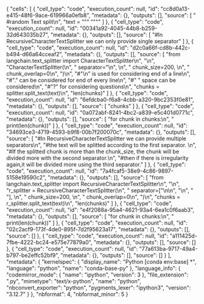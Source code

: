 
{
 "cells": [
  {
   "cell_type": "code",
   "execution_count": null,
   "id": "cc8d0a13-e415-48f6-9ace-619966a0efb8",
   "metadata": {},
   "outputs": [],
   "source": [
    " #random Text split\n",
    "text = \"\"\" \"\"\""
   ]
  },
  {
   "cell_type": "code",
   "execution_count": null,
   "id": "00341a92-4045-44b8-b259-32d643035b27",
   "metadata": {},
   "outputs": [],
   "source": [
    "#In RecursiveCharacterTextSplitter we can only provide single separator"
   ]
  },
  {
   "cell_type": "code",
   "execution_count": null,
   "id": "d2c0a66f-cd8b-442c-b494-d66a64cceaf2",
   "metadata": {},
   "outputs": [],
   "source": [
    "from langchain.text_splitter import CharacterTextSplitter\n",
    "\n",
    "CharacterTextSplitter(\n",
    "    separator=\"\\n\", \n",
    "    chunk_size=200, \n",
    "    chunk_overlap=0\n",
    ")\n",
    "#\"\\n\" is used for considering end of a line\n",
    "#\".\" can be considered for end of every line\n",
    "#\" \" space can be considered\n",
    "#\"?\" for considering questions\n",
    "chunks = splitter.split_text(text)\n",
    "len(chunks)"
   ]
  },
  {
   "cell_type": "code",
   "execution_count": null,
   "id": "6efdcba0-f6a8-4cbb-a320-9bc2353f0e81",
   "metadata": {},
   "outputs": [],
   "source": [
    "chunks"
   ]
  },
  {
   "cell_type": "code",
   "execution_count": null,
   "id": "0a072abf-8241-4bc2-a839-e5c401d0771c",
   "metadata": {},
   "outputs": [],
   "source": [
    "for chunk in chunks:\n",
    "    print(len(chunk))"
   ]
  },
  {
   "cell_type": "code",
   "execution_count": null,
   "id": "34693ce3-4719-4593-b9f8-00b7f200070c",
   "metadata": {},
   "outputs": [],
   "source": [
    "#In RecursiveCharacterTextSplitter we can provide multiple separators\n",
    "#the text will be splitted according to the first separator. \n",
    "#If the splitted chunk is more than the chunk_size, the chunk will be divided more with the second separator.\n",
    "#then if there is irregularity again,it will be divided more using the third separator."
   ]
  },
  {
   "cell_type": "code",
   "execution_count": null,
   "id": "7a4fcaf5-38e9-4c86-9897-5158e19590c2",
   "metadata": {},
   "outputs": [],
   "source": [
    "from langchain.text_splitter import RecursiveCharacterTextSplitter\n",
    "\n",
    "r_splitter = RecursiveCharacterTextSplitter(\n",
    "    separator=[\"\\n\\n\", \"\\n\", \" \"], \n",
    "    chunk_size=200, \n",
    "    chunk_overlap=0\n",
    ")\n",
    "chunks = r_splitter.split_text(text)\n",
    "len(chunks)"
   ]
  },
  {
   "cell_type": "code",
   "execution_count": null,
   "id": "e4f2088a-95a4-4621-93a4-6ea1c0f6aab3",
   "metadata": {},
   "outputs": [],
   "source": [
    "for chunk in chunks:\n",
    "    print(len(chunk))"
   ]
  },
  {
   "cell_type": "code",
   "execution_count": null,
   "id": "02c2acf9-173f-4de0-895f-7d2f95623a17",
   "metadata": {},
   "outputs": [],
   "source": []
  },
  {
   "cell_type": "code",
   "execution_count": null,
   "id": "a111425d-7fbe-4222-bc24-e575e77879a0",
   "metadata": {},
   "outputs": [],
   "source": []
  },
  {
   "cell_type": "code",
   "execution_count": null,
   "id": "77a613ba-9717-49a4-b797-be2effc52bf9",
   "metadata": {},
   "outputs": [],
   "source": []
  }
 ],
 "metadata": {
  "kernelspec": {
   "display_name": "Python [conda env:base] *",
   "language": "python",
   "name": "conda-base-py"
  },
  "language_info": {
   "codemirror_mode": {
    "name": "ipython",
    "version": 3
   },
   "file_extension": ".py",
   "mimetype": "text/x-python",
   "name": "python",
   "nbconvert_exporter": "python",
   "pygments_lexer": "ipython3",
   "version": "3.12.7"
  }
 },
 "nbformat": 4,
 "nbformat_minor": 5
}

